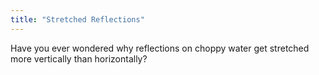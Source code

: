 ```yaml
---
title: "Stretched Reflections"
---
```


Have you ever wondered why reflections on choppy water get stretched more vertically than horizontally?

